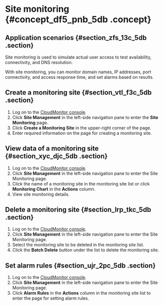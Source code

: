 # Site monitoring {#concept_df5_pnb_5db .concept}

## Application scenarios {#section_zfs_13c_5db .section}

Site monitoring is used to simulate actual user access to test availability, connectivity, and DNS resolution.

With site monitoring, you can monitor domain names, IP addresses, port connectivity, and access response time, and set alarms based on results.

## Create a monitoring site {#section_vtl_f3c_5db .section}

1.  Log on to the [CloudMonitor console](https://cms-intl.console.aliyun.com).
2.  Click **Site Management** in the left-side navigation pane to enter the **Site Monitoring** page.
3.  Click **Create a Monitoring Site** in the upper-right corner of the page.
4.  Enter required information on the page for creating a monitoring site.

## View data of a monitoring site {#section_xyc_djc_5db .section}

1.  Log on to the [CloudMonitor console](https://cms-intl.console.aliyun.com).
2.  Click **Site Management** in the left-side navigation pane to enter the Site Monitoring page.
3.  Click the name of a monitoring site in the monitoring site list or click **Monitoring Chart** in the **Actions** column.
4.  View site monitoring details.

## Delete a monitoring site {#section_lrp_tkc_5db .section}

1.  Log on to the [CloudMonitor console](https://cms-intl.console.aliyun.com).
2.  Click **Site Management** in the left-side navigation pane to enter the Site Monitoring page.
3.  Select the monitoring site to be deleted in the monitoring site list.
4.  Click the **Batch Delete** button under the list to delete the monitoring site.

## Set alarm rules {#section_ujr_2pc_5db .section}

1.  Log on to the [CloudMonitor console](https://cms-intl.console.aliyun.com).
2.  Click **Site Management** in the left-side navigation pane to enter the Site Monitoring page.
3.  Click **Alarm Rules** in the **Actions** column in the monitoring site list to enter the page for setting alarm rules.

